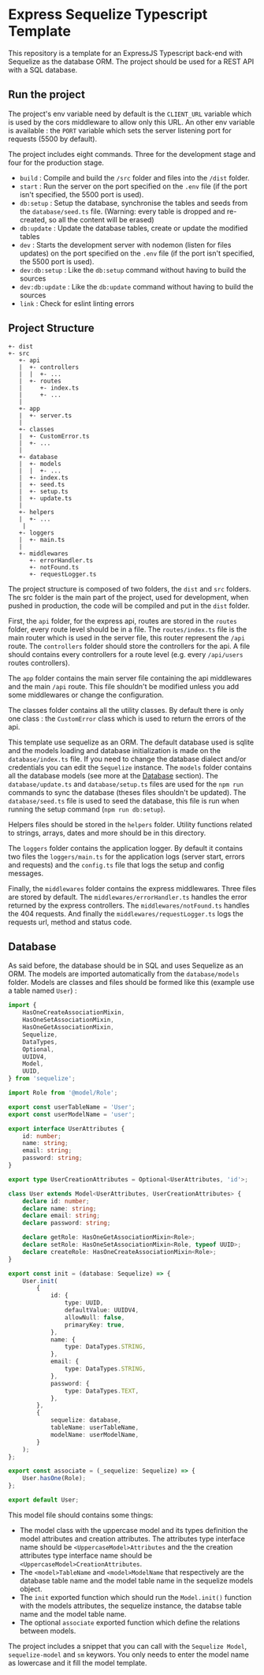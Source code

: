 # Express Sequelize Typescript Template

This repository is a template for an ExpressJS Typescript back-end with Sequelize as the database ORM. The project should be used for a REST API with a SQL database.

## Run the project

The project's env variable need by default is the `CLIENT_URL` variable which is used by the cors middleware to allow only this URL. An other env variable is available : the `PORT` variable which sets the server listening port for requests (5500 by default).

The project includes eight commands. Three for the development stage and four for the production stage.
- `build` : Compile and build the `/src` folder and files into the `/dist` folder.
- `start` : Run the server on the port specified on the `.env` file (if the port isn't specified, the 5500 port is used).
- `db:setup` : Setup the database, synchronise the tables and seeds from the `database/seed.ts` file. (Warning: every table is dropped and re-created, so all the content will be erased)
- `db:update` : Update the database tables, create or update the modified tables
- `dev` : Starts the development server with nodemon (listen for files updates) on the port specified on the `.env` file (if the port isn't specified, the 5500 port is used).
- `dev:db:setup` : Like the `db:setup` command without having to build the sources
- `dev:db:update` : Like the `db:update` command without having to build the sources
- `link` : Check for eslint linting errors

## Project Structure

```
+- dist
+- src
   +- api
   |  +- controllers
   |  |  +- ...
   |  +- routes
   |     +- index.ts
   |     +- ...
   |
   +- app
   |  +- server.ts
   | 
   +- classes
   |  +- CustomError.ts
   |  +- ...
   |
   +- database
   |  +- models
   |  |  +- ...
   |  +- index.ts
   |  +- seed.ts
   |  +- setup.ts
   |  +- update.ts
   |
   +- helpers
   |  +- ...
	|
   +- loggers
   |  +- main.ts
   |
   +- middlewares
      +- errorHandler.ts
      +- notFound.ts
      +- requestLogger.ts

```

The project structure is composed of two folders, the `dist` and `src` folders. The src folder is the main part of the project, used for development, when pushed in production, the code will be compiled and put in the `dist` folder.  

First, the `api` folder, for the express api, routes are stored in the `routes` folder, every route level should be in a file. The `routes/index.ts` file is the main router which is used in the server file, this router represent the `/api` route. The `controllers` folder should store the controllers for the api. A file should contains every controllers for a route level (e.g. every `/api/users` routes controllers).

The `app` folder contains the main server file containing the api middlewares and the main `/api` route. This file shouldn't be modified unless you add some middlewares or change the configuration.  

The classes folder contains all the utility classes. By default there is only one class : the `CustomError` class which is used to return the errors of the api.

This template use sequelize as an ORM. The default database used is sqlite and the models loading and database initialization is made on the `database/index.ts` file. If you need to change the database dialect and/or credentials you can edit the `Sequelize` instance. The `models` folder contains all the database models (see more at the [Database](#database) section). The `database/update.ts` and `database/setup.ts` files are used for the `npm run` commands to sync the database (theses files shouldn't be updated). The `database/seed.ts` file is used to seed the database, this file is run when running the setup command (`npm run db:setup`).

Helpers files should be stored in the `helpers` folder. Utility functions related to strings, arrays, dates and more should be in this directory.

The `loggers` folder contains the application logger. By default it contains two files the `loggers/main.ts` for the application logs (server start, errors and requests) and the `config.ts` file that logs the setup and config messages.

Finally, the `middlewares` folder contains the express middlewares. Three files are stored by default. The `middlewares/errorHandler.ts` handles the error returned by the express controllers. The `middlewares/notFound.ts` handles the 404 requests. And finally the `middlewares/requestLogger.ts` logs the requests url, method and status code.

## Database

As said before, the database should be in SQL and uses Sequelize as an ORM. The models are imported automatically from the `database/models` folder. Models are classes and files should be formed like this (example use a table named `User`) :
```typescript
import {
	HasOneCreateAssociationMixin,
	HasOneSetAssociationMixin,
	HasOneGetAssociationMixin,
	Sequelize,
	DataTypes,
	Optional,
	UUIDV4,
	Model,
	UUID,
} from 'sequelize';

import Role from '@model/Role';

export const userTableName = 'User';
export const userModelName = 'user';

export interface UserAttributes {
	id: number;
	name: string;
	email: string;
	password: string;
}

export type UserCreationAttributes = Optional<UserAttributes, 'id'>;

class User extends Model<UserAttributes, UserCreationAttributes> {
	declare id: number;
	declare name: string;
	declare email: string;
	declare password: string;

	declare getRole: HasOneGetAssociationMixin<Role>;
	declare setRole: HasOneSetAssociationMixin<Role, typeof UUID>;
	declare createRole: HasOneCreateAssociationMixin<Role>;
}

export const init = (database: Sequelize) => {
	User.init(
		{
			id: {
				type: UUID,
				defaultValue: UUIDV4,
				allowNull: false,
				primaryKey: true,
			},
			name: {
				type: DataTypes.STRING,
			},
			email: {
				type: DataTypes.STRING,
			},
			password: {
				type: DataTypes.TEXT,
			},
		},
		{
			sequelize: database,
			tableName: userTableName,
			modelName: userModelName,
		}
	);
};

export const associate = (_sequelize: Sequelize) => {
	User.hasOne(Role);
};

export default User;
```

This model file should contains some things:
- The model class with the uppercase model and its types definition the model attributes and creation attributes. The attributes type interface name should be `<UppercaseModel>Attributes` and the the creation attributes type interface name should be `<UppercaseModel>CreationAttributes`.
- The `<model>TableName` and `<model>ModelName` that respectively are the database table name and the model table name in the sequelize models object.
- The `init` exported function which should run the `Model.init()` function with the models attributes, the sequelize instance, the databse table name and the model table name.
- The optional `associate` exported function which define the relations between models.

The project includes a snippet that you can call with the `Sequelize Model`, `sequelize-model` and `sm` keywors. You only needs to enter the model name as lowercase and it fill the model template.